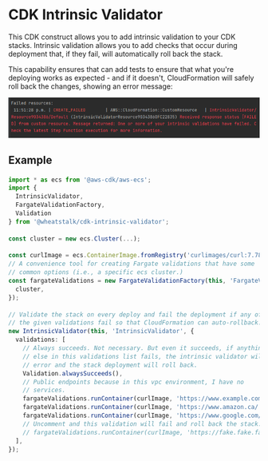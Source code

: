 # CDK Intrinsic Validator

This CDK construct allows you to add intrinsic validation to your CDK stacks.
Intrinsic validation allows you to add checks that occur during deployment
that, if they fail, will automatically roll back the stack.

This capability ensures that can add tests to ensure that what you're deploying
works as expected - and if it doesn't, CloudFormation will safely roll back the
changes, showing an error message:

![An example of an intrinsic validation error](images/failure-example.png)

## Example

```ts
import * as ecs from '@aws-cdk/aws-ecs';
import {
  IntrinsicValidator,
  FargateValidationFactory,
  Validation
} from '@wheatstalk/cdk-intrinsic-validator';

const cluster = new ecs.Cluster(...);

const curlImage = ecs.ContainerImage.fromRegistry('curlimages/curl:7.78.0');
// A convenience tool for creating Fargate validations that have some
// common options (i.e., a specific ecs cluster.)
const fargateValidations = new FargateValidationFactory(this, 'FargateValidationFactory', {
  cluster,
});

// Validate the stack on every deploy and fail the deployment if any of
// the given validations fail so that CloudFormation can auto-rollback.
new IntrinsicValidator(this, 'IntrinsicValidator', {
  validations: [
    // Always succeeds. Not necessary. But even it succeeds, if anything
    // else in this validations list fails, the intrinsic validator will
    // error and the stack deployment will roll back.
    Validation.alwaysSucceeds(),
    // Public endpoints because in this vpc environment, I have no
    // services.
    fargateValidations.runContainer(curlImage, 'https://www.example.com/'),
    fargateValidations.runContainer(curlImage, 'https://www.amazon.ca/'),
    fargateValidations.runContainer(curlImage, 'https://www.google.com/'),
    // Uncomment and this validation will fail and roll back the stack.
    // fargateValidations.runContainer(curlImage, 'https://fake.fake.fake/'),
  ],
});
```
